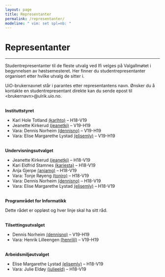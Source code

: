 ```yaml
---
layout: page
title: Representanter
permalink: /representanter/
modeline: " vim: set spl=nb: "
---
```


# Representanter

---

Studentrepresentanter til de fleste utvalg ved Ifi velges på Valgallmøtet i begynnelsen av høstsemesteret. Her finner du studentrepresentanter organisert etter hvilke utvalg de sitter i.

UiO-brukernavnet står i parantes etter representantens navn. Ønsker du å kontakte en studentrepresentant direkte kan du sende epost til \<brukernavn\>@ulrik.uio.no.
<br><br>

**Instituttstyret**
* Karl Hole Totland [(karlhto)](mailto:karlhto@ulrik.uio.no) – H18-V19
* Jeanette Kirkerud [(jeanetki)](mailto:jeanetki@ulrik.uio.no) – V19-H19
* Vara: Dennis Norheim [(dennisno)](mailto:dennisno@ulrik.uio.no) – V19-H19
* Vara: Elise Margarethe Lystad [(elisemly)](mailto:elisemly@ulrik.uio.no) – V19-H19
<br><br>

**Undervisningsutvalget**
* Jeanette Kirkerud [(jeanetki)](mailto:jeanetki@ulrik.uio.no) – H18-V19
* Kari Eldfrid Stamnes [(kariesta)](mailto:kariesta@ulrik.uio.no) – H18-V19
* Anja Gjerpe [(anjamg)](mailto:anjamg@ulrik.uio.no) – H18-V19
* Vara: Tonje Røyeng [(tonjro)](mailto:tonjro@ulrik.uio.no) – H18-V19
* Vara: Dennis Norheim [(dennisno)](mailto:dennisno@ulrik.uio.no) – H18-V19
* Vara: Elise Margarethe Lystad [(elisemly)](mailto:elisemly@ulrik.uio.no) – H18-V19
<br><br>

**Programrådet for Informatikk**

Dette rådet er oppløst og hver linje skal ha sitt råd.
<br><br>

**Tilsettingsutvalget**
* Dennis Norheim [(dennisno)](mailto:dennisno@ulrik.uio.no)  – V19-H19
* Vara: Henrik Lilleengen [(henrilil)](mailto:henrilil@ulrik.uio.no) – V19-H19
<br><br>

**Arbeidsmiljøutvalget**
* Elise Margarethe Lystad [(elisemly)](mailto:elisemly@ulrik.uio.no) – H18-V19
* Vara: Julie Eldøy [(julieeld)](mailto:julieeld@ulrik.uio.no) – H18-V19
